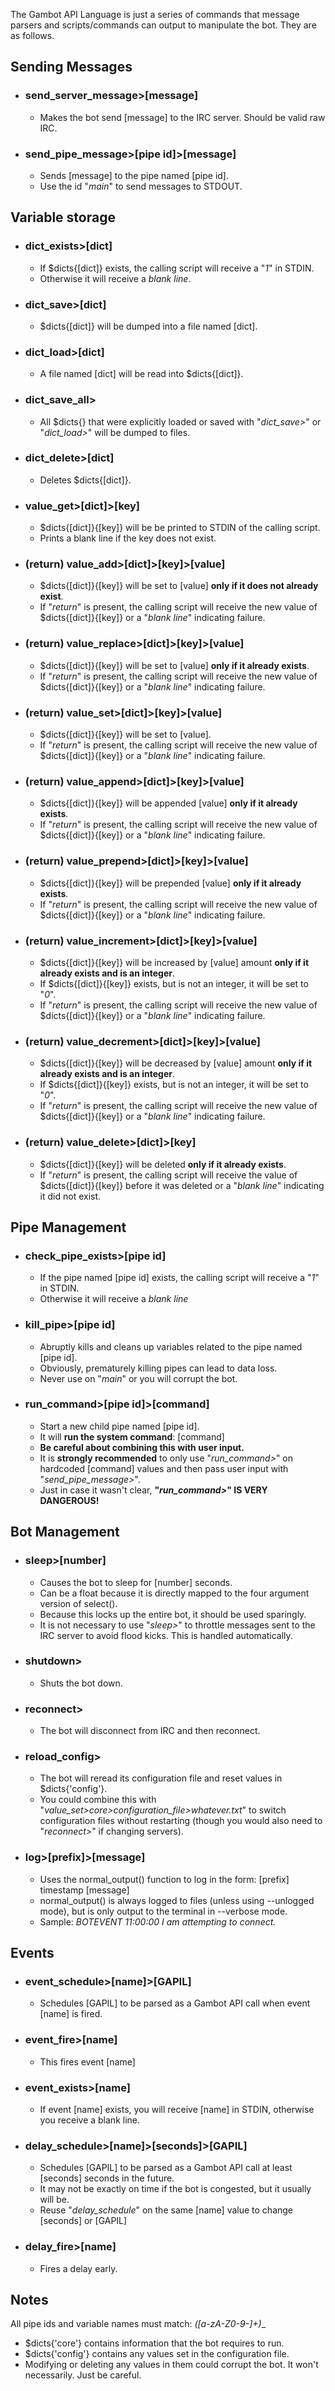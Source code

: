 The Gambot API Language is just a series of commands that message parsers and scripts/commands can output to manipulate the bot.
They are as follows.

## Sending Messages ##
  * ### send_server_message>[message] ###
    * Makes the bot send [message] to the IRC server. Should be valid raw IRC.


  * ### send_pipe_message>[pipe id]>[message] ###
    * Sends [message] to the pipe named [pipe id].
    * Use the id "*main*" to send messages to STDOUT.



## Variable storage ##
  * ### dict_exists>[dict] ###
    * If $dicts{[dict]} exists, the calling script will receive a "*1*" in STDIN.
    * Otherwise it will receive a *blank line*.


  * ### dict_save>[dict] ###
    * $dicts{[dict]} will be dumped into a file named [dict].


  * ### dict_load>[dict] ###
    * A file named [dict] will be read into $dicts{[dict]}.


  * ### dict_save_all> ###
    * All $dicts{} that were explicitly loaded or saved with "*dict_save>*" or "*dict_load>*" will be dumped to files.


  * ### dict_delete>[dict] ###
    * Deletes $dicts{[dict]}.


  * ### value_get>[dict]>[key] ###
    * $dicts{[dict]}{[key]} will be be printed to STDIN of the calling script.
    * Prints a blank line if the key does not exist.


  * ### (return) value_add>[dict]>[key]>[value] ###
    * $dicts{[dict]}{[key]} will be set to [value] __only if it does not already exist__.
    * If "*return*" is present, the calling script will receive the new value of $dicts{[dict]}{[key]} or a "*blank line*" indicating failure.


  * ### (return) value_replace>[dict]>[key]>[value] ###
    * $dicts{[dict]}{[key]} will be set to [value] __only if it already exists__.
    * If "*return*" is present, the calling script will receive the new value of $dicts{[dict]}{[key]} or a "*blank line*" indicating failure.


  * ### (return) value_set>[dict]>[key]>[value] ###
    * $dicts{[dict]}{[key]} will be set to [value].
    * If "*return*" is present, the calling script will receive the new value of $dicts{[dict]}{[key]} or a "*blank line*" indicating failure.


  * ### (return) value_append>[dict]>[key]>[value] ###
    * $dicts{[dict]}{[key]} will be appended [value] __only if it already exists__.
    * If "*return*" is present, the calling script will receive the new value of $dicts{[dict]}{[key]} or a "*blank line*" indicating failure.


  * ### (return) value_prepend>[dict]>[key]>[value] ###
    * $dicts{[dict]}{[key]} will be prepended [value] __only if it already exists__.
    * If "*return*" is present, the calling script will receive the new value of $dicts{[dict]}{[key]} or a "*blank line*" indicating failure.


  * ### (return) value_increment>[dict]>[key]>[value] ###
    * $dicts{[dict]}{[key]} will be increased by [value] amount __only if it already exists and is an integer__.
    * If $dicts{[dict]}{[key]} exists, but is not an integer, it will be set to "*0*".
    * If "*return*" is present, the calling script will receive the new value of $dicts{[dict]}{[key]} or a "*blank line*" indicating failure.


  * ### (return) value_decrement>[dict]>[key]>[value] ###
    * $dicts{[dict]}{[key]} will be decreased by [value] amount __only if it already exists and is an integer__.
    * If $dicts{[dict]}{[key]} exists, but is not an integer, it will be set to "*0*".
    * If "*return*" is present, the calling script will receive the new value of $dicts{[dict]}{[key]} or a "*blank line*" indicating failure.


  * ### (return) value_delete>[dict]>[key] ###
    * $dicts{[dict]}{[key]} will be deleted __only if it already exists__.
    * If "*return*" is present, the calling script will receive the value of $dicts{[dict]}{[key]} before it was deleted or a "*blank line*" indicating it did not exist.



## Pipe Management ##
  * ### check_pipe_exists>[pipe id] ###
    * If the pipe named [pipe id] exists, the calling script will receive a "*1*" in STDIN.
    * Otherwise it will receive a *blank line*


  * ### kill_pipe>[pipe id] ###
    * Abruptly kills and cleans up variables related to the pipe named [pipe id].
    * Obviously, prematurely killing pipes can lead to data loss.
    * Never use on "*main*" or you will corrupt the bot.


  * ### run_command>[pipe id]>[command] ###
    * Start a new child pipe named [pipe id].
    * It will __run the system command__: [command]
    * __Be careful about combining this with user input.__
    * It is __strongly recommended__ to only use "*run_command>*" on hardcoded [command] values and then pass user input with "*send_pipe_message>*".
    * Just in case it wasn't clear, __"*run_command>*" IS VERY DANGEROUS!__



## Bot Management ##
  * ### sleep>[number] ###
    * Causes the bot to sleep for [number] seconds.
    * Can be a float because it is directly mapped to the four argument version of select().
    * Because this locks up the entire bot, it should be used sparingly.
    * It is not necessary to use "*sleep>*" to throttle messages sent to the IRC server to avoid flood kicks. This is handled automatically.


  * ### shutdown> ###
    * Shuts the bot down.


  * ### reconnect> ###
    * The bot will disconnect from IRC and then reconnect.


  * ### reload_config> ###
    * The bot will reread its configuration file and reset values in $dicts{'config'}.
    * You could combine this with "*value_set>core>configuration_file>whatever.txt*" to switch configuration files without restarting (though you would also need to "*reconnect>*" if changing servers).


  * ### log>[prefix]>[message] ###
    * Uses the normal_output() function to log in the form: [prefix] timestamp [message]
    * normal_output() is always logged to files (unless using --unlogged mode), but is only output to the terminal in --verbose mode.
    * Sample: *BOTEVENT 11:00:00 I am attempting to connect.*


## Events ##
  * ### event_schedule>[name]>[GAPIL] ###
    * Schedules [GAPIL] to be parsed as a Gambot API call when event [name] is fired.


  * ### event_fire>[name] ###
    * This fires event [name]


  * ### event_exists>[name] ###
    * If event [name] exists, you will receive [name] in STDIN, otherwise you receive a blank line.


  * ### delay_schedule>[name]>[seconds]>[GAPIL] ###
    * Schedules [GAPIL] to be parsed as a Gambot API call at least [seconds] seconds in the future.
    * It may not be exactly on time if the bot is congested, but it usually will be.
    * Reuse "*delay_schedule*" on the same [name] value to change [seconds] or [GAPIL]


  * ### delay_fire>[name] ###
    * Fires a delay early.



## Notes ##
  All pipe ids and variable names must match: __([a-zA-Z0-9_-]+)__

  * $dicts{'core'} contains information that the bot requires to run.
  * $dicts{'config'} contains any values set in the configuration file.
  * Modifying or deleting any values in them could corrupt the bot. It won't necessarily. Just be careful.
